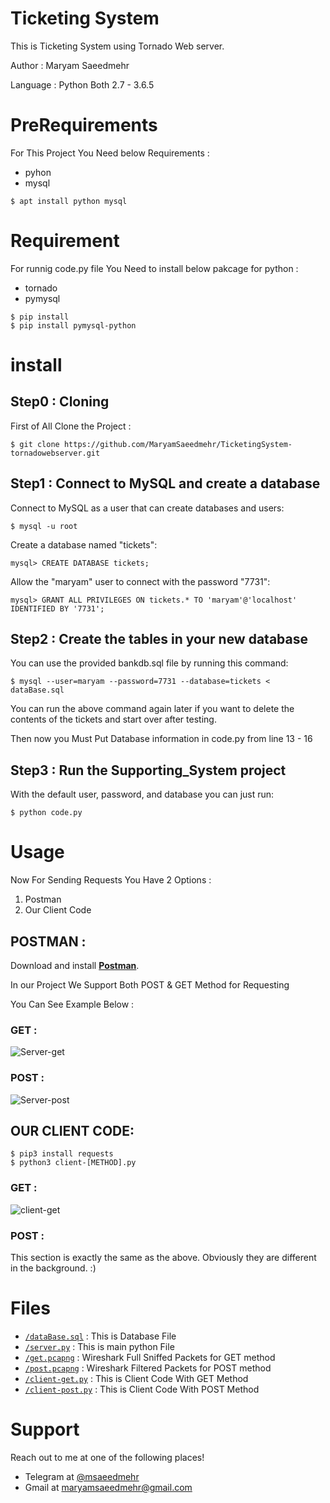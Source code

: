# Ticketing System


This is Ticketing System using Tornado Web server.

Author : Maryam Saeedmehr

Language : Python Both 2.7 - 3.6.5




# **PreRequirements**

For This Project You Need below Requirements :
- pyhon
- mysql

```shell
$ apt install python mysql
```

# **Requirement**

For runnig code.py file You Need to install below pakcage for python  :

- tornado 
- pymysql


```shell
$ pip install 
$ pip install pymysql-python
```

# **install**
## Step0 : Cloning

First of All Clone the Project : 

```shell
$ git clone https://github.com/MaryamSaeedmehr/TicketingSystem-tornadowebserver.git
```

## Step1 : Connect to MySQL and create a database

Connect to MySQL as a user that can create databases and users:

```shell
$ mysql -u root
```
    
Create a database named "tickets":
    
```shell
mysql> CREATE DATABASE tickets;
```
    
Allow the "maryam" user to connect with the password "7731":
    
```shell
mysql> GRANT ALL PRIVILEGES ON tickets.* TO 'maryam'@'localhost' IDENTIFIED BY '7731';
```

## Step2 : Create the tables in your new database

You can use the provided bankdb.sql file by running this command:

```shell
$ mysql --user=maryam --password=7731 --database=tickets < dataBase.sql
```

You can run the above command again later if you want to delete the
contents of the tickets and start over after testing.

Then now you Must Put Database information in code.py from line 13 - 16

## Step3 : Run the Supporting_System project


With the default user, password, and database you can just run:

```shell
$ python code.py
```

# **Usage**

Now For Sending Requests You Have 2 Options :
1. Postman
2. Our Client Code

## POSTMAN :
Download and install <a href="https://www.getpostman.com/apps" target="_blank">**Postman**</a>. 

In our Project We Support Both POST & GET Method for Requesting

You Can See Example Below : 

### GET :


![Server-get](https://user-images.githubusercontent.com/49061503/55613300-a3bd0080-579f-11e9-9c3c-e3ba3ba4c679.gif)



### POST :


![Server-post](https://user-images.githubusercontent.com/49061503/55613678-850b3980-57a0-11e9-9054-2b7ceb01674b.gif)


## OUR CLIENT CODE:

```shell 
$ pip3 install requests
$ python3 client-[METHOD].py
```

### GET :


![client-get](https://user-images.githubusercontent.com/49061503/55613796-cbf92f00-57a0-11e9-97b2-402ae3886506.gif)



### POST :


This section is exactly the same as the above.
Obviously they are different in the background. :)

# **Files**

- <a href="https://github.com/MaryamSaeedmehr/TicketingSystem-tornadowebserver/blob/master/dataBase.sql">`/dataBase.sql`</a> : This is Database File
- <a href="https://github.com/MaryamSaeedmehr/TicketingSystem-tornadowebserver/blob/master/server.py">`/server.py`</a> : This is main python File
- <a href="https://github.com/MaryamSaeedmehr/TicketingSystem-tornadowebserver/blob/master/get.pcapng">`/get.pcapng`</a> : Wireshark Full Sniffed Packets for GET method
- <a href="https://github.com/MaryamSaeedmehr/TicketingSystem-tornadowebserver/blob/master/post.pcapng">`/post.pcapng`</a> : Wireshark Filtered Packets for POST method
- <a href="https://github.com/MaryamSaeedmehr/TicketingSystem-tornadowebserver/blob/master/client-get.py">`/client-get.py`</a> : This is Client Code With GET Method
- <a href="https://github.com/MaryamSaeedmehr/TicketingSystem-tornadowebserver/blob/master/client-post.py">`/client-post.py`</a> : This is Client Code With POST Method



# **Support**

Reach out to me at one of the following places!

- Telegram at <a href="https://t.me/msaeedmehr" target="_blank">@msaeedmehr</a>
- Gmail at <a href="mailto:maryamsaeedmehr@gmail.com" target="_blank">maryamsaeedmehr@gmail.com</a>
